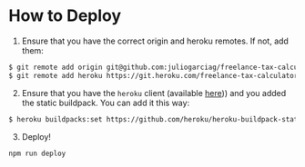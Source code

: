 # How to Deploy

1. Ensure that you have the correct origin and heroku remotes. If not, add them:

  ```sh
  $ git remote add origin git@github.com:juliogarciag/freelance-tax-calculator.git
  $ git remote add heroku https://git.heroku.com/freelance-tax-calculator.git
  ```

2. Ensure that you have the `heroku` client (available [here](https://devcenter.heroku.com/articles/heroku-cli))) and you added the static buildpack. You can add it this way:

  ```sh
  $ heroku buildpacks:set https://github.com/heroku/heroku-buildpack-static.git
  ```

3. Deploy!

  ```sh
  npm run deploy
  ```

